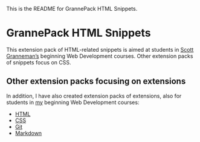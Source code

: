 This is the README for GrannePack HTML Snippets.

# GrannePack HTML Snippets

This extension pack of HTML-related snippets is aimed at students in [Scott Granneman’s](https://www.granneman.com/) beginning Web Development courses. Other extension packs of snippets focus on CSS.

## Other extension packs focusing on extensions

In addition, I have also created extension packs of extensions, also for students in [my](https://www.granneman.com/) beginning Web Development courses:

* [HTML](https://marketplace.visualstudio.com/items?itemName=granneman.grannepack-html)
* [CSS](https://marketplace.visualstudio.com/items?itemName=granneman.grannepack-css)
* [Git](https://marketplace.visualstudio.com/items?itemName=granneman.grannepack-git)
* [Markdown](https://marketplace.visualstudio.com/items?itemName=granneman.grannepack-markdown)
